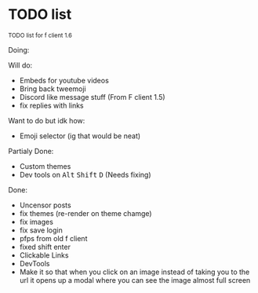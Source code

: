 # TODO list
<sub>TODO list for f client 1.6</sub>


Doing:

Will do:
 - Embeds for youtube videos
 - Bring back tweemoji
 - Discord like message stuff (From F client 1.5)
 - fix replies with links


Want to do but idk how:
 - Emoji selector (ig that would be neat)



Partialy Done:
 - Custom themes
 - Dev tools on <kbd>Alt</kbd> <kbd>Shift</kbd> <kbd>D</kbd> (Needs fixing)

Done:
 - Uncensor posts
 - fix themes (re-render on theme chamge)
 - fix images
 - fix save login
 - pfps from old f client
 - fixed shift enter
 - Clickable Links
 - DevTools
 - Make it so that when you click on an image instead of taking you to the url it opens up a modal where you can see the image almost full screen